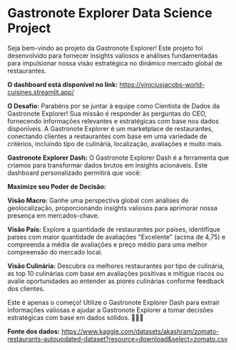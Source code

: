 # Gastronote Explorer Data Science Project
Seja bem-vindo ao projeto da Gastronote Explorer! Este projeto foi desenvolvido para fornecer insights valiosos e análises fundamentadas para impulsionar nossa visão estratégica no dinâmico mercado global de restaurantes.

**O dashboard está disponível no link:** https://viniciusjacobs-world-cuisines.streamlit.app/

**O Desafio:**
Parabéns por se juntar à equipe como Cientista de Dados da Gastronote Explorer! Sua missão é responder às perguntas do CEO, fornecendo informações relevantes e estratégicas com base nos dados disponíveis. A Gastronote Explorer é um marketplace de restaurantes, conectando clientes a restaurantes com base em uma variedade de critérios, incluindo tipo de culinária, localização, avaliações e muito mais.

**Gastronote Explorer Dash:**
O Gastronote Explorer Dash é a ferramenta que criamos para transformar dados brutos em insights acionáveis. Este dashboard personalizado permitirá que você:

**Maximize seu Poder de Decisão:**

**Visão Macro:** Ganhe uma perspectiva global com análises de geolocalização, proporcionando insights valiosos para aprimorar nossa presença em mercados-chave.

**Visão País:** Explore a quantidade de restaurantes por países, identifique países com maior quantidade de avaliações "Excelente" (acima de 4,75) e compreenda a média de avaliações e preço médio para uma melhor compreensão do mercado local.

**Visão Culinária:** Descubra os melhores restaurantes por tipo de culinária, as top 10 culinárias com base em avaliações positivas e mitigue riscos ou avalie oportunidades ao entender as piores culinárias conforme feedback dos clientes.


Este é apenas o começo! Utilize o Gastronote Explorer Dash para extrair informações valiosas e ajudar a Gastronote Explorer a tomar decisões estratégicas com base em dados sólidos. 🚀🚀🚀

**Fonte dos dados:** https://www.kaggle.com/datasets/akashram/zomato-restaurants-autoupdated-dataset?resource=download&select=zomato.csv
